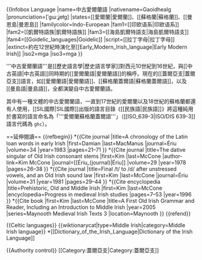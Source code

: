 {{Infobox Language
  |name=中古愛爾蘭語
  |nativename=Gaoidhealg
  |pronunciation=[ˈɡɯːʝeɫɡ]
  |states=[[愛爾蘭|愛爾蘭]]、[[蘇格蘭|蘇格蘭]]、[[曼恩島|曼恩島]]
  |familycolor=Indo-European
  |fam1=[[印欧语系|印欧语系]]
  |fam2=[[凱爾特語族|凱爾特語族]]
  |fam3=[[海島凱爾特語支|海島凱爾特語支]]
  |fam4=[[Goidelic_languages|Goidelic]]
  |script=[[拉丁字母|拉丁字母]]
  |extinct=約在12世紀時演化至[[Early_Modern_Irish_language|Early Modern Irish]]
  |iso2=mga
  |iso3=mga
}}

'''中古愛爾蘭語'''是[[歷史語言學|歷史語言學家]]對西元10世紀到16世紀，與[[中古英語|中古英語]]同時期的[[愛爾蘭語|愛爾蘭語]]的稱呼。現在的[[蓋爾亞支|蓋爾亞支]]語言，如[[愛爾蘭語|愛爾蘭語]]、[[蘇格蘭蓋爾語|蘇格蘭蓋爾語]]，以及[[曼島語|曼島語]]，全都演變自中古愛爾蘭語。

其中有一種文體的中古愛爾蘭語，一直到17世紀的愛爾蘭以及18世紀的蘇格蘭都還有人使用，[[SIL國際|SIL國際]]出版的語言目錄《[[民族語|民族語]]》將這種純用於書寫的語言命名為「'''愛爾蘭蘇格蘭蓋爾語'''」（[[ISO_639-3|ISO/DIS 639-3]] 語言代碼為 <code>ghc</code>）。

==延伸閱讀==
{{refbegin}}
*{{Cite journal |title=A chronology of the Latin loan words in early Irish |first=Damian |last=MacManus |journal=Ériu |volume=34 |year=1983 |pages=21–71 }}
*{{Cite journal |title=The dative singular of Old Irish consonant stems |first=Kim |last=McCone |author-link=Kim McCone |journal=[[Ériu_(journal)|Ériu]] |volume=29 |year=1978 |pages=26–38 }}
*{{Cite journal |title=Final /t/ to /d/ after unstressed vowels, and an Old Irish sound law |first=Kim |last=McCone |journal=Ériu |volume=31 |year=1981 |pages=29–44 }}
*{{Cite encyclopedia |title=Prehistoric, Old and Middle Irish |first=Kim |last=McCone |encyclopedia=Progress in medieval Irish studies |pages=7–53 |year=1996 }}
*{{Cite book |first=Kim |last=McCone |title=A First Old Irish Grammar and Reader, Including an Introduction to Middle Irish |year=2005 |series=Maynooth Medieval Irish Texts 3 |location=Maynooth }}
{{refend}}

{{Celtic languages}}
{{wiktionarycat|type=Middle Irish|category=Middle Irish language}}
*[[Dictionary_of_the_Irish_Language|Dictionary of the Irish Language]]

{{Authority control}}
[[Category:蓋爾亞支|Category:蓋爾亞支]]